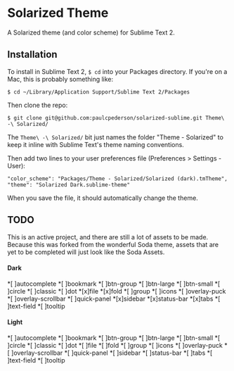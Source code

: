 # Solarized Theme

A Solarized theme (and color scheme) for Sublime Text 2.

## Installation

To install in Sublime Text 2, ```$ cd``` into your Packages directory. If you're on a Mac, this is probably something like:

```bsh
$ cd ~/Library/Application Support/Sublime Text 2/Packages
```

Then clone the repo:

```bsh
$ git clone git@github.com:paulcpederson/solarized-sublime.git Theme\ -\ Solarized/
```

The ```Theme\ -\ Solarized/``` bit just names the folder "Theme - Solarized" to keep it inline with Sublime Text's theme naming conventions.

Then add two lines to your user preferences file (Preferences > Settings - User):

```
"color_scheme": "Packages/Theme - Solarized/Solarized (dark).tmTheme",
"theme": "Solarized Dark.sublime-theme"
```

When you save the file, it should automatically change the theme.

## TODO
This is an active project, and there are still a lot of assets to be made. Because this was forked from the wonderful Soda theme, assets that are yet to be completed will just look like the Soda Assets.

#### Dark
*[ ]autocomplete
*[ ]bookmark
*[ ]btn-group
*[ ]btn-large
*[ ]btn-small
*[ ]circle
*[ ]classic
*[ ]dot
*[x]file
*[x]fold
*[ ]group
*[ ]icons
*[ ]overlay-puck
*[ ]overlay-scrollbar
*[ ]quick-panel
*[x]sidebar
*[x]status-bar
*[x]tabs
*[ ]text-field
*[ ]tooltip

#### Light
*[ ]autocomplete
*[ ]bookmark
*[ ]btn-group
*[ ]btn-large
*[ ]btn-small
*[ ]circle
*[ ]classic
*[ ]dot
*[ ]file
*[ ]fold
*[ ]group
*[ ]icons
*[ ]overlay-puck
*[ ]overlay-scrollbar
*[ ]quick-panel
*[ ]sidebar
*[ ]status-bar
*[ ]tabs
*[ ]text-field
*[ ]tooltip

